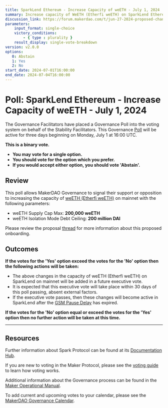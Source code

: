```yaml
---
title: SparkLend Ethereum - Increase Capacity of weETH - July 1, 2024
summary: Increase capacity of WeETH (Etherfi weETH) on SparkLend Ethereum.
discussion_link: https://forum.makerdao.com/t/jun-27-2024-proposed-changes-to-spark-for-upcoming-spell/24552
parameters:
    input_format: single-choice
    victory_conditions:
        - { type : plurality }
    result_display: single-vote-breakdown
version: v2.0.0
options:
   0: Abstain
   1: Yes
   2: No
start_date: 2024-07-01T16:00:00
end_date: 2024-07-04T16:00:00
---
```

# Poll: SparkLend Ethereum - Increase Capacity of weETH - July 1, 2024

The Governance Facilitators have placed a Governance Poll into the voting system on behalf of the Stability Facilitators. This Governance [Poll](https://manual.makerdao.com/governance/governance-cycle/weekly-governance-cycle#weekly-governance-cycle-definitions-mip16c1) will be active for three days beginning on Monday, July 1 at 16:00 UTC.

**This is a binary vote.**

- **You may vote for a single option.**
- **You should vote for the option which you prefer.**
- **If you would accept either option, you should vote 'Abstain'.**

## Review

This poll allows MakerDAO Governance to signal their support or opposition to increasing the capacity of [weETH (Etherfi weETH)](https://app.spark.fi/market-details/1/0xCd5fE23C85820F7B72D0926FC9b05b43E359b7ee) on mainnet with the following parameters:

- weETH Supply Cap Max: **200,000 weETH**
- weETH Isolation Mode Debt Ceiling: **200 million DAI**

Please review the proposal [thread](https://forum.makerdao.com/t/jun-27-2024-proposed-changes-to-spark-for-upcoming-spell/24552) for more information about this proposed onboarding.

## Outcomes

**If the votes for the 'Yes' option exceed the votes for the 'No' option then the following actions will be taken:**

- The above changes in the capacity of weETH (Etherfi weETH) on SparkLend on mainnet will be added in a future executive vote.
- It is expected that this executive vote will take place within 30 days of this poll passing, absent external factors.
- If the executive vote passes, then these changes will become active in SparkLend after the [GSM Pause Delay](https://manual.makerdao.com/parameter-index/core/param-gsm-pause-delay) has expired.

**If the votes for the 'No' option equal or exceed the votes for the 'Yes' option then no further action will be taken at this time.**

---

## Resources

Further information about Spark Protocol can be found at its [Documentation Hub](https://docs.sparkprotocol.io/hub/).

If you are new to voting in the Maker Protocol, please see the [voting guide](https://manual.makerdao.com/governance/voting-in-makerdao/on-chain-governance) to learn how voting works.

Additional information about the Governance process can be found in the [Maker Operational Manual](https://manual.makerdao.com).

To add current and upcoming votes to your calendar, please see the [MakerDAO Governance Calendar](https://manual.makerdao.com/makerdao/calendars/governance-calendar).